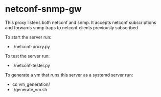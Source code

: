 # netconf-snmp-gw

This proxy listens both netconf and snmp. It accepts netconf subscriptions and forwards snmp traps to netconf clients previously subscribed


To start the server run:
-  ./netconf-proxy.py 
   
To test the server run:
-   ./netconf-tester.py
   
To generate a vm that runs this server as a systemd server run:

-   cd vm_generation/
-   ./generate_vm.sh
